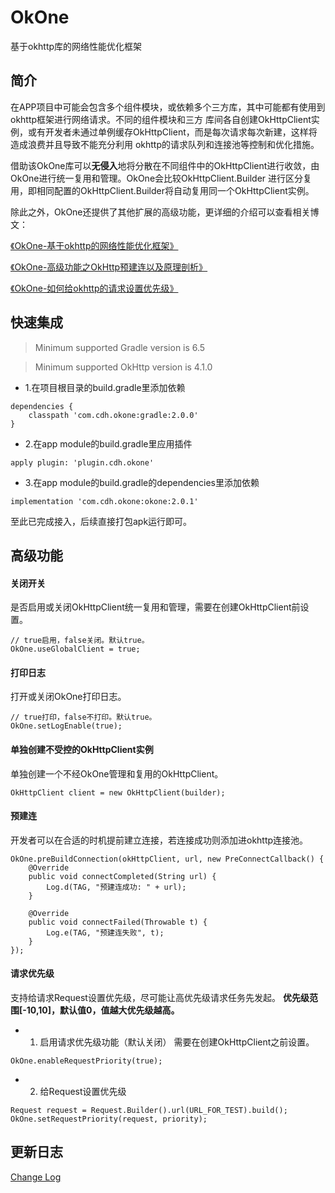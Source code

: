 # OkOne
基于okhttp库的网络性能优化框架

## 简介
在APP项目中可能会包含多个组件模块，或依赖多个三方库，其中可能都有使用到okhttp框架进行网络请求。不同的组件模块和三方
库间各自创建OkHttpClient实例，或有开发者未通过单例缓存OkHttpClient，而是每次请求每次新建，这样将造成浪费并且导致不能充分利用
okhttp的请求队列和连接池等控制和优化措施。

借助该OkOne库可以**无侵入**地将分散在不同组件中的OkHttpClient进行收敛，由OkOne进行统一复用和管理。OkOne会比较OkHttpClient.Builder
进行区分复用，即相同配置的OkHttpClient.Builder将自动复用同一个OkHttpClient实例。


除此之外，OkOne还提供了其他扩展的高级功能，更详细的介绍可以查看相关博文：

[《OkOne-基于okhttp的网络性能优化框架》](https://juejin.cn/post/6908178914779561997)

[《OkOne-高级功能之OkHttp预建连以及原理剖析》](https://juejin.cn/post/6909817749493514247)

[《OkOne-如何给okhttp的请求设置优先级》](https://juejin.cn/post/6920850276437983239/)

## 快速集成

> Minimum supported Gradle version is 6.5

> Minimum supported OkHttp version is 4.1.0

- 1.在项目根目录的build.gradle里添加依赖
```
dependencies {
    classpath 'com.cdh.okone:gradle:2.0.0'
}
```

- 2.在app module的build.gradle里应用插件
```
apply plugin: 'plugin.cdh.okone'
```

- 3.在app module的build.gradle的dependencies里添加依赖
```
implementation 'com.cdh.okone:okone:2.0.1'
```

至此已完成接入，后续直接打包apk运行即可。

## 高级功能
#### 关闭开关
是否启用或关闭OkHttpClient统一复用和管理，需要在创建OkHttpClient前设置。
```
// true启用，false关闭。默认true。
OkOne.useGlobalClient = true;
```

#### 打印日志
打开或关闭OkOne打印日志。
```
// true打印，false不打印。默认true。
OkOne.setLogEnable(true);
```

#### 单独创建不受控的OkHttpClient实例
单独创建一个不经OkOne管理和复用的OkHttpClient。
```
OkHttpClient client = new OkHttpClient(builder); 
```

#### 预建连
开发者可以在合适的时机提前建立连接，若连接成功则添加进okhttp连接池。
```
OkOne.preBuildConnection(okHttpClient, url, new PreConnectCallback() {
    @Override
    public void connectCompleted(String url) {
        Log.d(TAG, "预建连成功: " + url);
    }

    @Override
    public void connectFailed(Throwable t) {
        Log.e(TAG, "预建连失败", t);
    }
});
```

#### 请求优先级
支持给请求Request设置优先级，尽可能让高优先级请求任务先发起。
**优先级范围[-10,10]，默认值0，值越大优先级越高。**

- 1. 启用请求优先级功能（默认关闭）
需要在创建OkHttpClient之前设置。
```
OkOne.enableRequestPriority(true);
```

- 2. 给Request设置优先级
```
Request request = Request.Builder().url(URL_FOR_TEST).build();
OkOne.setRequestPriority(request, priority);
```

## 更新日志
[Change Log](https://github.com/chidehang/OkOne/wiki/Change-Log)

